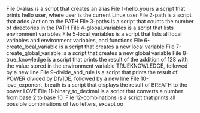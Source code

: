 File 0-alias is a script that creates an alias
File 1-hello_you is a script that prints hello user, where user is the current Linux user
File 2-path is a script that adds /action to the PATH
File 3-paths is a script that counts the number of directories in the PATH
File 4-global_variables is a script that lists environment variables
File 5-local_variables is a script that lists all local variables and environment variables, and functions
File 6-create_local_variable is a script that creates a new local variable
File 7-create_global_variable is a script that creates a new global variable
File 8-true_knowledge is a script that prints the result of the addition of 128 with the value stored in the environment variable TRUEKNOWLEDGE, followed by a new line
File 9-divide_and_rule is a script that prints the result of POWER divided by DIVIDE, followed by a new line
File 10-love_exponent_breath is a script that displays the result of BREATH to the power LOVE
File 11-binary_to_decimal is a script that converts a number from base 2 to base 10.
File 12-combinations is a script that prints all possible combinations of two letters, except oo

